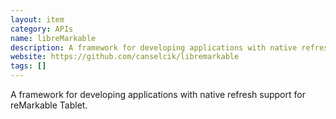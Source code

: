 ```yaml
---
layout: item
category: APIs
name: libreMarkable
description: A framework for developing applications with native refresh support for reMarkable Tablet.
website: https://github.com/canselcik/libremarkable
tags: []
---
```


A framework for developing applications with native refresh support for reMarkable Tablet.
